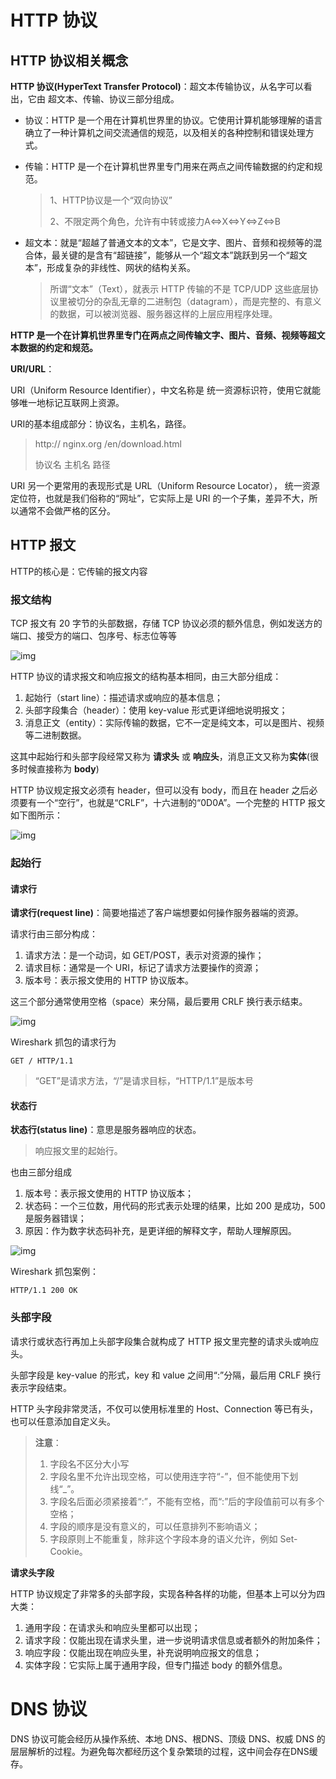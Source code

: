 # HTTP 协议

## HTTP  协议相关概念

**HTTP 协议(HyperText Transfer Protocol)**：超文本传输协议，从名字可以看出，它由 超文本、传输、协议三部分组成。

* 协议：HTTP 是一个用在计算机世界里的协议。它使用计算机能够理解的语言确立了一种计算机之间交流通信的规范，以及相关的各种控制和错误处理方式。

* 传输：HTTP 是一个在计算机世界里专门用来在两点之间传输数据的约定和规范。

  > 1、HTTP协议是一个“双向协议”
  >
  > 2、不限定两个角色，允许有中转或接力A<=>X<=>Y<=>Z<=>B

* 超文本：就是“超越了普通文本的文本”，它是文字、图片、音频和视频等的混合体，最关键的是含有“超链接”，能够从一个“超文本”跳跃到另一个“超文本”，形成复杂的非线性、网状的结构关系。

  > 所谓“文本”（Text），就表示 HTTP 传输的不是 TCP/UDP 这些底层协议里被切分的杂乱无章的二进制包（datagram），而是完整的、有意义的数据，可以被浏览器、服务器这样的上层应用程序处理。

**HTTP 是一个在计算机世界里专门在两点之间传输文字、图片、音频、视频等超文本数据的约定和规范。**

**URI/URL**：

URI（Uniform Resource Identifier），中文名称是 统一资源标识符，使用它就能够唯一地标记互联网上资源。

URI的基本组成部分：协议名，主机名，路径。

> http://   nginx.org   /en/download.html
>
> 协议名  主机名         路径

URI 另一个更常用的表现形式是 URL（Uniform Resource Locator）， 统一资源定位符，也就是我们俗称的“网址”，它实际上是 URI 的一个子集，差异不大，所以通常不会做严格的区分。

## HTTP 报文

HTTP的核心是：它传输的报文内容

### 报文结构

TCP 报文有 20 字节的头部数据，存储 TCP 协议必须的额外信息，例如发送方的端口、接受方的端口、包序号、标志位等等

![img](https://static001.geekbang.org/resource/image/17/95/174bb72bad50127ac84427a72327f095.png)



HTTP 协议的请求报文和响应报文的结构基本相同，由三大部分组成：

1. 起始行（start line）：描述请求或响应的基本信息；
2. 头部字段集合（header）：使用 key-value 形式更详细地说明报文；
3. 消息正文（entity）：实际传输的数据，它不一定是纯文本，可以是图片、视频等二进制数据。

这其中起始行和头部字段经常又称为 **请求头** 或 **响应头**，消息正文又称为**实体**(很多时候直接称为 **body**)

HTTP 协议规定报文必须有 header，但可以没有 body，而且在 header 之后必须要有一个“空行”，也就是“CRLF”，十六进制的“0D0A”。一个完整的 HTTP 报文如下图所示：

![img](https://static001.geekbang.org/resource/image/62/3c/62e061618977565c22c2cf09930e1d3c.png)

### 起始行

#### 请求行

**请求行(request line)**：简要地描述了客户端想要如何操作服务器端的资源。

请求行由三部分构成：

1. 请求方法：是一个动词，如 GET/POST，表示对资源的操作；
2. 请求目标：通常是一个 URI，标记了请求方法要操作的资源；
3. 版本号：表示报文使用的 HTTP 协议版本。

这三个部分通常使用空格（space）来分隔，最后要用 CRLF 换行表示结束。

![img](https://static001.geekbang.org/resource/image/36/b9/36108959084392065f36dff3e12967b9.png)

Wireshark 抓包的请求行为

```
GET / HTTP/1.1
```

> “GET”是请求方法，“/”是请求目标，“HTTP/1.1”是版本号

#### 状态行

**状态行(status line)**：意思是服务器响应的状态。

> 响应报文里的起始行。

也由三部分组成

1. 版本号：表示报文使用的 HTTP 协议版本；
2. 状态码：一个三位数，用代码的形式表示处理的结果，比如 200 是成功，500 是服务器错误；
3. 原因：作为数字状态码补充，是更详细的解释文字，帮助人理解原因。

![img](https://static001.geekbang.org/resource/image/a1/00/a1477b903cd4d5a69686683c0dbc3300.png)

Wireshark 抓包案例：

```
HTTP/1.1 200 OK
```

### 头部字段

请求行或状态行再加上头部字段集合就构成了 HTTP 报文里完整的请求头或响应头。

头部字段是 key-value 的形式，key 和 value 之间用“:”分隔，最后用 CRLF 换行表示字段结束。

HTTP 头字段非常灵活，不仅可以使用标准里的 Host、Connection 等已有头，也可以任意添加自定义头。

> **注意**：
>
> 1. 字段名不区分大小写
> 2. 字段名里不允许出现空格，可以使用连字符“-”，但不能使用下划线“_”。
> 3. 字段名后面必须紧接着“:”，不能有空格，而“:”后的字段值前可以有多个空格；
> 4. 字段的顺序是没有意义的，可以任意排列不影响语义；
> 5. 字段原则上不能重复，除非这个字段本身的语义允许，例如 Set-Cookie。

**请求头字段**

HTTP 协议规定了非常多的头部字段，实现各种各样的功能，但基本上可以分为四大类：

1. 通用字段：在请求头和响应头里都可以出现；
2. 请求字段：仅能出现在请求头里，进一步说明请求信息或者额外的附加条件；
3. 响应字段：仅能出现在响应头里，补充说明响应报文的信息；
4. 实体字段：它实际上属于通用字段，但专门描述 body 的额外信息。

# DNS 协议

DNS  协议可能会经历从操作系统、本地 DNS、根DNS、顶级 DNS、权威 DNS 的层层解析的过程。为避免每次都经历这个复杂繁琐的过程，这中间会存在DNS缓存。



